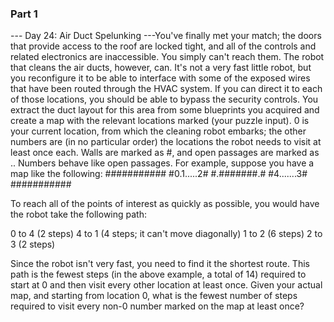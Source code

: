 ### Part 1

--- Day 24: Air Duct Spelunking ---You've finally met your match; the doors that provide access to the roof are locked tight, and all of the controls and related electronics are inaccessible. You simply can't reach them.
The robot that cleans the air ducts, however, can.
It's not a very fast little robot, but you reconfigure it to be able to interface with some of the exposed wires that have been routed through the HVAC system. If you can direct it to each of those locations, you should be able to bypass the security controls.
You extract the duct layout for this area from some blueprints you acquired and create a map with the relevant locations marked (your puzzle input). 0 is your current location, from which the cleaning robot embarks; the other numbers are (in no particular order) the locations the robot needs to visit at least once each. Walls are marked as #, and open passages are marked as .. Numbers behave like open passages.
For example, suppose you have a map like the following:
###########
#0.1.....2#
#.#######.#
#4.......3#
###########

To reach all of the points of interest as quickly as possible, you would have the robot take the following path:

0 to 4 (2 steps)
4 to 1 (4 steps; it can't move diagonally)
1 to 2 (6 steps)
2 to 3 (2 steps)

Since the robot isn't very fast, you need to find it the shortest route. This path is the fewest steps (in the above example, a total of 14) required to start at 0 and then visit every other location at least once.
Given your actual map, and starting from location 0, what is the fewest number of steps required to visit every non-0 number marked on the map at least once?

